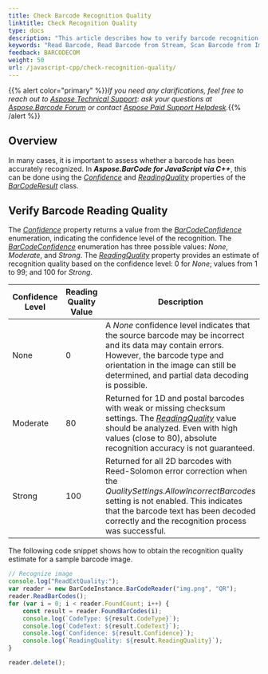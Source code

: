 ```yaml
---
title: Check Barcode Recognition Quality
linktitle: Check Recognition Quality
type: docs
description: "This article describes how to verify barcode recognition quality"
keywords: "Read Barcode, Read Barcode from Stream, Scan Barcode from Image, Many Barcodes in One Image, Read PDF417 Barcode, Read PDF417 Metadata, Read Qr Code, Read QR Code Metadata, QR Code Structured Append, Aspose.BarCode, Read Barcode JavaScript"
feedback: BARCODECOM
weight: 50
url: /javascript-cpp/check-recognition-quality/
---
```


{{% alert color="primary" %}}*If you need any clarifications, feel free to reach out to [Aspose Technical Support](/barcode/javascript-cpp/technical-support/): ask your questions at [Aspose.Barcode Forum](https://forum.aspose.com/c/barcode/13) or contact [Aspose Paid Support Helpdesk](https://helpdesk.aspose.com/).*{{% /alert %}}

## **Overview**

In many cases, it is important to assess whether a barcode has been accurately recognized. In ***Aspose.BarCode for JavaScript via C++***, this can be done using the [*Confidence*](https://reference.aspose.com/barcode/javascript-cpp/aspose.barcode.barcoderecognition/barcoderesult/properties/confidence) and [*ReadingQuality*](https://reference.aspose.com/barcode/javascript-cpp/aspose.barcode.barcoderecognition/barcoderesult/properties/readingquality) properties of the [*BarCodeResult*](https://reference.aspose.com/barcode/javascript-cpp/aspose.barcode.barcoderecognition/barcoderesult) class.

## **Verify Barcode Reading Quality**

The [*Confidence*](https://reference.aspose.com/barcode/javascript-cpp/aspose.barcode.barcoderecognition/barcoderesult/properties/confidence) property returns a value from the [*BarCodeConfidence*](https://reference.aspose.com/barcode/javascript-cpp/aspose.barcode.barcoderecognition/barcodeconfidence) enumeration, indicating the confidence level of the recognition. The [*BarCodeConfidence*](https://reference.aspose.com/barcode/javascript-cpp/aspose.barcode.barcoderecognition/barcodeconfidence) enumeration has three possible values: *None*, *Moderate*, and *Strong*. The [*ReadingQuality*](https://reference.aspose.com/barcode/javascript-cpp/aspose.barcode.barcoderecognition/barcoderesult/properties/readingquality) property provides an estimate of recognition quality based on the confidence level: 0 for *None*; values from 1 to 99; and 100 for *Strong*.

|Confidence Level|Reading Quality Value|Description|
|---|---|---|
|None|0|A *None* confidence level indicates that the source barcode may be incorrect and its data may contain errors. However, the barcode type and orientation in the image can still be determined, and partial data decoding is possible.|
|Moderate|80|Returned for 1D and postal barcodes with weak or missing checksum settings. The [*ReadingQuality*](https://reference.aspose.com/barcode/javascript-cpp/aspose.barcode.barcoderecognition/barcoderesult/properties/readingquality) value should be analyzed. Even with high values (close to 80), absolute recognition accuracy is not guaranteed.|
|Strong|100|Returned for all 2D barcodes with Reed-Solomon error correction when the *QualitySettings.AllowIncorrectBarcodes* setting is not enabled. This indicates that the barcode text has been decoded correctly and the recognition process was successful.|

The following code snippet shows how to obtain the recognition quality estimate for a sample barcode image.

  
```javascript
// Recognize image
console.log("ReadExtQuality:");
var reader = new BarCodeInstance.BarCodeReader("img.png", "QR");
reader.ReadBarCodes();
for (var i = 0; i < reader.FoundCount; i++) {
    const result = reader.FoundBarCodes(i);
    console.log(`CodeType: ${result.CodeType}`);
    console.log(`CodeText: ${result.CodeText}`);
    console.log(`Confidence: ${result.Confidence}`);
    console.log(`ReadingQuality: ${result.ReadingQuality}`);
}

reader.delete();

```

  

